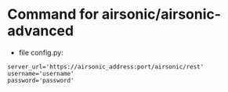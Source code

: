 # Command for airsonic/airsonic-advanced



* file config.py:

```
server_url='https://airsonic_address:port/airsonic/rest'
username='username'
password='password'
```
